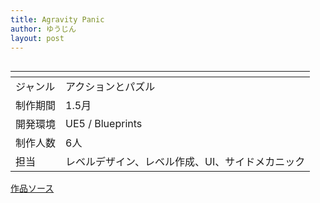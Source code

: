 ```yaml
---
title: Agravity Panic
author: ゆうじん
layout: post
---
```


<span class="image featured"><img src="https://yevgeniidimoglo.github.io/Portfolio/assets/images/img/Games/game6.png" alt="" /></span>

<div class="table-wrapper">
  <table>
    <thead>
      <tr>
        <th> </th>
        <th> </th>
      </tr>
    </thead>
    <tbody>
      <tr>
        <td>ジャンル</td>
        <td>アクションとパズル</td>
      </tr>
      <tr>
        <td>制作期間</td>
        <td>1.5月</td>
      </tr>
      <tr>
        <td>開発環境</td>
        <td>UE5 / Blueprints</td>
      </tr>
      <tr>
        <td>制作人数</td>
        <td>6人</td>
      </tr>
      <tr>
        <td>担当</td>
        <td>レベルデザイン、レベル作成、UI、サイドメカニック</td>
      </tr>
    </tbody>
  </table>
</div>

<footer>
    <a href="https://github.com/YevgeniiDimoglo/TeamProject2023/tree/release" class="button scrolly">作品ソース</a>
</footer>
